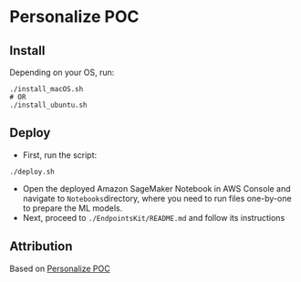 # Personalize POC

## Install

Depending on your OS, run:
```shell script
./install_macOS.sh
# OR
./install_ubuntu.sh
```

## Deploy

- First, run the script:
```shell script
./deploy.sh
```
- Open the deployed Amazon SageMaker Notebook in AWS Console and navigate to `Notebooks`directory, where you need to run files one-by-one to prepare the ML models.
- Next, proceed to `./EndpointsKit/README.md` and follow its instructions

## Attribution

Based on [Personalize POC](https://github.com/chrisking/PersonalizePOC)
